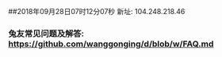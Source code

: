 ##2018年09月28日07时12分07秒 新址: 104.248.218.46
### 兔友常见问题及解答: https://github.com/wanggonging/d/blob/w/FAQ.md

